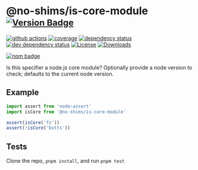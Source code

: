 # @no-shims/is-core-module <sup>[![Version Badge][2]][1]</sup>

[![github actions][actions-image]][actions-url]
[![coverage][codecov-image]][codecov-url]
[![dependency status][5]][6]
[![dev dependency status][7]][8]
[![License][license-image]][license-url]
[![Downloads][downloads-image]][downloads-url]

[![npm badge][11]][1]

Is this specifier a node.js core module? Optionally provide a node version to check; defaults to the current node version.

## Example

```js
import assert from 'node:assert'
import isCore from '@no-shims/is-core-module'

assert(isCore('fs'))
assert(!isCore('butts'))
```

## Tests

Clone the repo, `pnpm install`, and run `pnpm test`

[1]: https://npmjs.org/package/@no-shims/is-core-module
[2]: https://versionbadg.es/no-shims/is-core-module.svg
[5]: https://david-dm.org/no-shims/is-core-module.svg
[6]: https://david-dm.org/no-shims/is-core-module
[7]: https://david-dm.org/no-shims/is-core-module/dev-status.svg
[8]: https://david-dm.org/no-shims/is-core-module#info=devDependencies
[11]: https://nodei.co/npm/@no-shims/is-core-module.png?downloads=true&stars=true
[license-image]: https://img.shields.io/npm/l/@no-shims/is-core-module.svg
[license-url]: LICENSE
[downloads-image]: https://img.shields.io/npm/dm/@no-shims/is-core-module.svg
[downloads-url]: https://npm-stat.com/charts.html?package=@no-shims/is-core-module
[codecov-image]: https://codecov.io/gh/no-shims/is-core-module/branch/main/graphs/badge.svg
[codecov-url]: https://app.codecov.io/gh/no-shims/is-core-module/
[actions-image]: https://img.shields.io/endpoint?url=https://github-actions-badge-u3jn4tfpocch.runkit.sh/no-shims/is-core-module
[actions-url]: https://github.com/no-shims/is-core-module/actions
